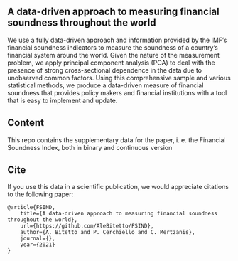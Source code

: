## A data-driven approach to measuring financial soundness throughout the world
We use a fully data-driven approach and information provided by the IMF’s financial soundness indicators to measure the soundness of a country’s financial system around the world. Given the nature of the measurement problem, we apply principal component analysis (PCA) to deal with the presence of strong cross-sectional dependence in the data due to unobserved common factors. Using this comprehensive sample and various statistical methods, we produce a data-driven measure of financial soundness that provides policy makers and financial institutions with a tool that is easy to implement and update.

## Content
This repo contains the supplementary data for the paper, i. e. the Financial Soundness Index, both in binary and continuous version

## Cite

If you use this data in a scientific publication, we would appreciate citations to the following paper:
```
@article{FSIND,
    title={A data-driven approach to measuring financial soundness throughout the world},
    url={https://github.com/AleBitetto/FSIND},
    author={A. Bitetto and P. Cerchiello and C. Mertzanis},
    journal={},
    year={2021}
}
```
